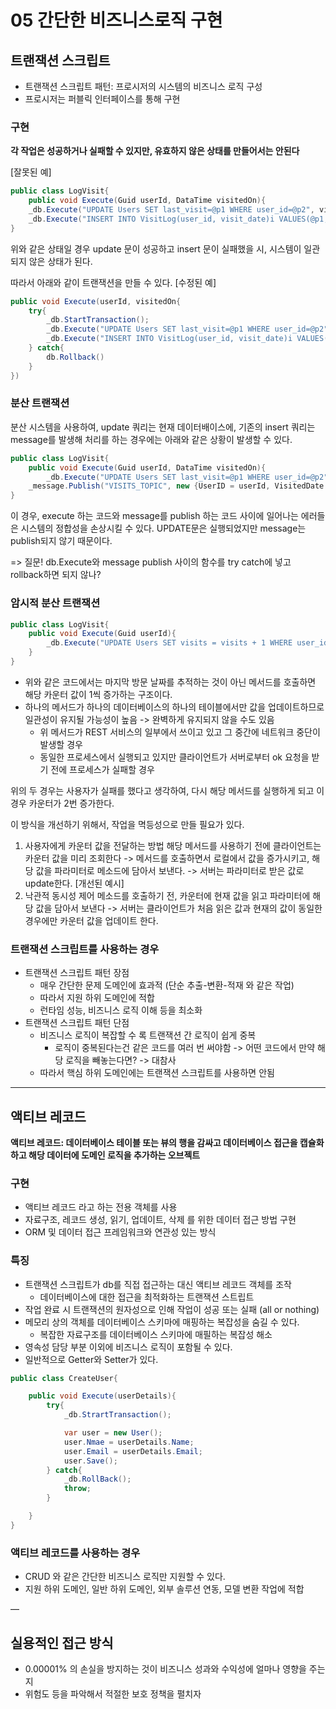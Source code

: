# 05 간단한 비즈니스로직 구현

## 트랜잭션 스크립트

- 트랜잭션 스크립트 패턴: 프로시저의 시스템의 비즈니스 로직 구성
- 프로시저는 퍼블릭 인터페이스를 통해 구현

### 구현

**각 작업은 성공하거나 실패할 수 있지만, 유효하지 않은 상태를 만들어서는 안된다**

[잘못된 예]

```csharp
public class LogVisit{
	public void Execute(Guid userId, DataTime visitedOn){
	_db.Execute("UPDATE Users SET last_visit=@p1 WHERE user_id=@p2", visitedOn, userId);
	_db.Execute("INSERT INTO VisitLog(user_id, visit_date)i VALUES(@p1, @p2)", userId, visitedOn);
}

```

위와 같은 상태일 경우 update 문이 성공하고 insert 문이 실패했을 시, 시스템이 일관되지 않은 상태가 된다.

따라서 아래와 같이 트랜잭션을 만들 수 있다.
[수정된 예]

```csharp
public void Execute(userId, visitedOn{
	try{
		_db.StartTransaction();
		_db.Execute("UPDATE Users SET last_visit=@p1 WHERE user_id=@p2", visitedOn, userId);
		_db.Execute("INSERT INTO VisitLog(user_id, visit_date)i VALUES(@p1, @p2)", userId, visitedOn);
	} catch{
		db.Rollback()
	}
})

```

### 분산 트랜잭션

분산 시스템을 사용하여, update 쿼리는 현재 데이터배이스에, 기존의 insert 쿼리는 message를 발생해 처리를 하는 경우에는 아래와 같은 상황이 발생할 수 있다.

```csharp
public class LogVisit{
	public void Execute(Guid userId, DataTime visitedOn){
		_db.Execute("UPDATE Users SET last_visit=@p1 WHERE user_id=@p2", visitedOn, userId);
	_message.Publish("VISITS_TOPIC", new {UserID = userId, VisitedDate = visitedOn});
}

```

이 경우, execute 하는 코드와 message를 publish 하는 코드 사이에 일어나는 에러들은 시스템의 정합성을 손상시킬 수 있다.
UPDATE문은 실행되었지만 message는 publish되지 않기 때문이다.

=> 질문! db.Execute와 message publish 사이의 함수를 try catch에 넣고 rollback하면 되지 않나?

### 암시적 분산 트랜잭션

```csharp
public class LogVisit{
	public void Execute(Guid userId){
		_db.Execute("UPDATE Users SET visits = visits + 1 WHERE user_id = @p1", userId);
	}
}
```

- 위와 같은 코드에서는 마지막 방문 날짜를 추적하는 것이 아닌 메서드를 호출하면 해당 카운터 값이 1씩 증가하는 구조이다.
- 하나의 메서드가 하나의 데이터베이스의 하나의 테이블에서만 값을 업데이트하므로 일관성이 유지될 가능성이 높음 -> 완벽하게 유지되지 않을 수도 있음
    - 위 메서드가 REST 서비스의 일부에서 쓰이고 있고 그 중간에 네트워크 중단이 발생할 경우
    - 동일한 프로세스에서 실행되고 있지만 클라이언트가 서버로부터 ok 요청을 받기 전에 프로세스가 실패할 경우

위의 두 경우는 사용자가 실패를 했다고 생각하여, 다시 해당 메서드를 실행하게 되고 이 경우 카운터가 2번 증가한다.

이 방식을 개선하기 위해서, 작업을 멱등성으로 만들 필요가 있다.

1. 사용자에게 카운터 값을 전달하는 방법
해당 메서드를 사용하기 전에 클라이언트는 카운터 값을 미리 조회한다 -> 메서드를 호출하면서 로컬에서 값을 증가시키고, 해당 값을 파라미터로 메소드에 담아서 보낸다. -> 서버는 파라미터로 받은 값로 update한다.
[개선된 예시]
2. 낙관적 동시성 제어
메소드를 호출하기 전, 카운터에 현재 값을 읽고 파라미터에 해당 값을 담아서 보낸다 -> 서버는 클라이언트가 처음 읽은 값과 현재의 값이 동일한 경우에만 카운터 값을 업데이트 한다.

### 트랜잭션 스크립트를 사용하는 경우

- 트랜잭션 스크립트 패턴 장점
    - 매우 간단한 문제 도메인에 효과적 (단순 추출-변환-적재 와 같은 작업)
    - 따라서 지원 하위 도메인에 적합
    - 런타임 성능, 비즈니스 로직 이해 등을 최소화
- 트랜잭션 스크립트 패턴 단점
    - 비즈니스 로직이 복잡할 수 록 트랜잭션 간 로직이 쉽게 중복
        - 로직이 중복된다는건 같은 코드를 여러 번 써야함 -> 어떤 코드에서 만약 해당 로직을 빼놓는다면? -> 대참사
    - 따라서 핵심 하위 도메인에는 트랜잭션 스크립트를 사용하면 안됨

---

## 액티브 레코드

**액티브 레코드: 데이터베이스 테이블 또는 뷰의 행을 감싸고 데이터베이스 접근을 캡슐화하고 해당 데이터에 도메인 로직을 추가하는 오브젝트**

### 구현

- 액티브 레코드 라고 하는 전용 객체를 사용
- 자료구조, 레코드 생성, 읽기, 업데이트, 삭제 를 위한 데이터 접근 방법 구현
- ORM 및 데이터 접근 프레임워크와 연관성 있는 방식

### 특징

- 트랜잭션 스크립트가 db를 직접 접근하는 대신 액티브 레코드 객체를 조작
    - 데이터베이스에 대한 접근을 최적화하는 트랜잭션 스트립트
- 작업 완료 시 트랜잭션의 원자성으로 인해 작업이 성공 또는 실패 (all or nothing)
- 메모리 상의 객체를 데이터베이스 스키마에 매핑하는 복잡성을 숨길 수 있다.
    - 복잡한 자료구조를 데이터베이스 스키마에 매필하는 복잡성 해소
- 영속성 담당 부분 이외에 비즈니스 로직이 포함될 수 있다.
- 일반적으로 Getter와 Setter가 있다.

```csharp
public class CreateUser{

	public void Execute(userDetails){
		try{
			_db.StrartTransaction();

			var user = new User();
			user.Nmae = userDetails.Name;
			user.Email = userDetails.Email;
			user.Save();
		} catch{
			_db.RollBack();
			throw;
		}

	}
}

```

### 액티브 레코드를 사용하는 경우

- CRUD 와 같은 간단한 비즈니스 로직만 지원할 수 있다.
- 지원 하위 도메인, 일반 하위 도메인, 외부 솔루션 연동, 모델 변환 작업에 적합

—

## 실용적인 접근 방식

- 0.00001% 의 손실을 방지하는 것이 비즈니스 성과와 수익성에 얼마나 영향을 주는지
- 위험도 등을 파악해서 적절한 보호 정책을 펼치자
